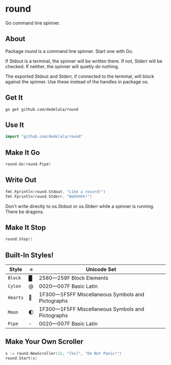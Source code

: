 # round
Go command line spinner.

## About

Package round is a command line spinner. Start one with Go.

If Stdout is a terminal, the spinner will be written there. If not, Stderr
will be checked. If neither, the spinner will quietly do nothing.

The exported Stdout and Stderr, if connected to the terminal, will block
against the spinner. Use these instead of the handles in package os.

## Get It
`go get github.com/dedelala/round`

## Use It
```go
import "github.com/dedelala/round"
```

## Make It Go
```go
round.Go(round.Pipe)
```

## Write Out
```go
fmt.Fprintln(round.Stdout, "Like a record!")
fmt.Fprintln(round.Stderr, "Wahhhhh!")
```
Don't write directly to os.Stdout or os.Stderr while a spinner is running. There be dragons.

## Make It Stop
```go
round.Stop()
```

## Built-In Styles!

Style    | =  | Unicode Set
---------|----|--------------
`Block`  | █  | 2580—259F Block Elements
`Cylon`  | @  | 0020—007F Basic Latin
`Hearts` | 💖 | 1F300—1F5FF Miscellaneous Symbols and Pictographs
`Moon`   | 🌓 | 1F300—1F5FF Miscellaneous Symbols and Pictographs
`Pipe`   | -  | 0020—007F Basic Latin

## Make Your Own Scroller

```go
s := round.NewScroller(12, "[%v]", "Do Not Panic!")
round.Start(s)
```
